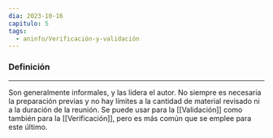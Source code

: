 ```yaml
---
dia: 2023-10-16
capitulo: 5
tags:
  - aninfo/Verificación-y-validación
---
```

### Definición
---
Son generalmente informales, y las lidera el autor. No siempre es necesaria la preparación previas y no hay límites a la cantidad de material revisado ni a la duración de la reunión. Se puede usar para la [[Validación]] como también para la [[Verificación]], pero es más común que se emplee para este último.
